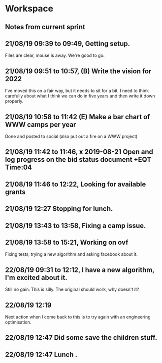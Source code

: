 # Workspace 
##  Notes from current sprint 

## 21/08/19 09:39 to 09:49, Getting setup. 
Files are clear, mouse is away. We're good to go. 

## 21/08/19 09:51 to 10:57, (B) Write the vision for 2022
I've moved this on a fair way, but it needs to sit for a bit, I need to think carefully about what I think we can do in five years and then write it down properly. 


## 21/08/19 10:58 to 11:42 (E) Make a bar chart of WWW camps per year
Done and posted to social (also put out a fire on a WWW project)

## 21/08/19 11:42 to 11:46,  x 2019-08-21 Open and log progress on the bid status document +EQT Time:04

## 21/08/19 11:46 to 12:22, Looking for available grants 

## 21/08/19 12:27 Stopping for lunch. 

## 21/08/19 13:43 to 13:58, Fixing a camp issue. 

## 21/08/19 13:58 to 15:21, Working on ovf
Fixing tests, trying a new algorithm and asking facebook about it. 

## 22/08/19 09:31 to 12:12, I have a new algorithm, I'm excited about it. 
Still no gain. This is silly. The original should work, why doesn't it? 

## 22/08/19 12:19 
Next action when I come back to this is to try again with an engineering optimisation. 

## 22/08/19 12:47 Did some save the children stuff.  

## 22/08/19 12:47 Lunch .







